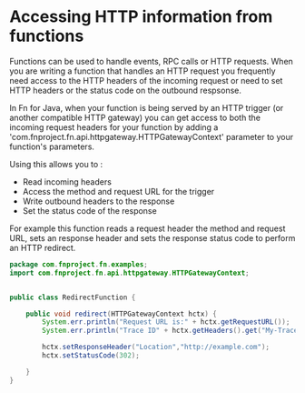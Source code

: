 # Accessing HTTP information from functions

Functions can be used to handle events, RPC calls or HTTP requests.  When you are writing a function that handles an HTTP request you frequently need access to the HTTP headers of the incoming request or need to set HTTP headers or the status code on the outbound respsonse.


In Fn for Java, when your function is being served by an HTTP trigger (or another compatible HTTP gateway) you can get access to both the incoming request headers for your function by adding a 'com.fnproject.fn.api.httpgateway.HTTPGatewayContext' parameter to your function's parameters.


 Using this  allows you to :

 * Read incoming headers
 * Access the method and request URL for the trigger
 * Write outbound headers to the response
 * Set the status code  of the response


 For example this function reads a request header the method and request URL, sets an response header and sets the response status code to perform an HTTP redirect.

```java
package com.fnproject.fn.examples;
import com.fnproject.fn.api.httpgateway.HTTPGatewayContext;


public class RedirectFunction {

    public void redirect(HTTPGatewayContext hctx) {
        System.err.println("Request URL is:" + hctx.getRequestURL());
        System.err.println("Trace ID" + hctx.getHeaders().get("My-Trace-ID").orElse("N/A"));

        hctx.setResponseHeader("Location","http://example.com");
        hctx.setStatusCode(302);

    }
}

```
